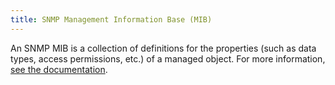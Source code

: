 ```yaml
---
title: SNMP Management Information Base (MIB)
---
```

An SNMP MIB is a collection of definitions for the properties (such as data types, access permissions, etc.) of a managed object.
For more information, <a href="https://docs.datadoghq.com/network_monitoring/devices/snmp_traps/">see the documentation</a>.